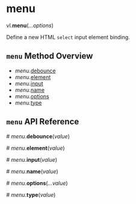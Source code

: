 # menu

vl.<b>menu</b>(<em>...options</em>)

Define a new HTML <code>select</code> input element binding.

## <code>menu</code> Method Overview

* <em>menu</em>.<a href="#debounce">debounce</a>
* <em>menu</em>.<a href="#element">element</a>
* <em>menu</em>.<a href="#input">input</a>
* <em>menu</em>.<a href="#name">name</a>
* <em>menu</em>.<a href="#options">options</a>
* <em>menu</em>.<a href="#type">type</a>

## <code>menu</code> API Reference

<a name="debounce">#</a>
<em>menu</em>.<b>debounce</b>(<em>value</em>)

<a name="element">#</a>
<em>menu</em>.<b>element</b>(<em>value</em>)

<a name="input">#</a>
<em>menu</em>.<b>input</b>(<em>value</em>)

<a name="name">#</a>
<em>menu</em>.<b>name</b>(<em>value</em>)

<a name="options">#</a>
<em>menu</em>.<b>options</b>(<em>...value</em>)

<a name="type">#</a>
<em>menu</em>.<b>type</b>(<em>value</em>)

